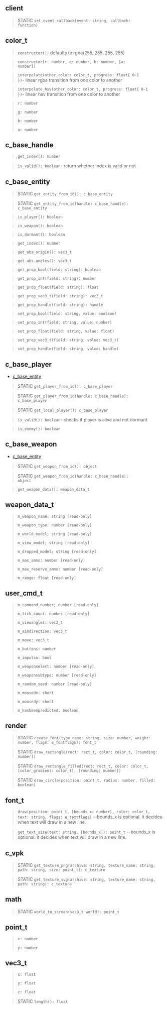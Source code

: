 ## client

> STATIC <code>set_event_callback(event: string, callback: function)</code>


## color_t

> <code>constructor()</code>- defaults to rgba(255, 255, 255, 255)

> <code>constructor(r: number, g: number, b: number, [a: number])</code>

> <code>interpolate(other_color: color_t, progress: float{ 0-1 })</code>- linear rgba transition from one color to another

> <code>interpolate_hsv(other_color: color_t, progress: float{ 0-1 })</code>- linear hsv transition from one color to another

> <p><code>r: number</code></p>
> <p><code>g: number</code></p>
> <p><code>b: number</code></p>
> <p><code>a: number</code></p>


## c_base_handle

> <code>get_index(): number</code>

> <code>is_valid(): boolean</code>- return whether index is valid or not


## c_base_entity

> STATIC <code>get_entity_from_id(): c_base_entity</code>

> STATIC <code>get_entity_from_id(handle: c_base_handle): c_base_entity</code>

> <code>is_player(): boolean</code>

> <code>is_weapon(): boolean</code>

> <code>is_dormant(): boolean</code>

> <code>get_index(): number</code>

> <code>get_abs_origin(): vec3_t</code>

> <code>get_abs_angles(): vec3_t</code>

> <code>get_prop_bool(field: string): boolean</code>

> <code>get_prop_int(field: string): number</code>

> <code>get_prop_float(field: string): float</code>

> <code>get_prop_vec3_t(field: string): vec3_t</code>

> <code>get_prop_handle(field: string): handle</code>

> <code>set_prop_bool(field: string, value: boolean)</code>

> <code>set_prop_int(field: string, value: number)</code>

> <code>set_prop_float(field: string, value: float)</code>

> <code>set_prop_vec3_t(field: string, value: vec3_t)</code>

> <code>set_prop_handle(field: string, value: handle)</code>


## c_base_player

- <a href="#/classes?id=c_base_entity">c_base_entity</a>

> STATIC <code>get_player_from_id(): c_base_player</code>

> STATIC <code>get_player_from_id(handle: c_base_handle): c_base_player</code>

> STATIC <code>get_local_player(): c_base_player</code>

> <code>is_valid(): boolean</code>- checks if player is alive and not dormant

> <code>is_enemy(): boolean</code>


## c_base_weapon

- <a href="#/classes?id=c_base_entity">c_base_entity</a>

> STATIC <code>get_weapon_from_id(): object</code>

> STATIC <code>get_weapon_from_id(handle: c_base_handle): object</code>

> <code>get_weapon_data(): weapon_data_t</code>


## weapon_data_t

> <p><code>m_weapon_name; string [read-only]</code></p>
> <p><code>m_weapon_type: number [read-only]</code></p>
> <p><code>m_world_model; string [read-only]</code></p>
> <p><code>m_view_model; string [read-only]</code></p>
> <p><code>m_dropped_model; string [read-only]</code></p>
> <p><code>m_max_ammo: number [read-only]</code></p>
> <p><code>m_max_reserve_ammo: number [read-only]</code></p>
> <p><code>m_range: float [read-only]</code></p>


## user_cmd_t

> <p><code>m_command_number; number [read-only]</code></p>
> <p><code>m_tick_count: number [read-only]</code></p>
> <p><code>m_viewangles: vec3_t</code></p>
> <p><code>m_aimdirection: vec3_t</code></p>
> <p><code>m_move: vec3_t</code></p>
> <p><code>m_buttons: number</code></p>
> <p><code>m_impulse: bool</code></p>
> <p><code>m_weaponselect: number [read-only]</code></p>
> <p><code>m_weaponsubtype: number [read-only]</code></p>
> <p><code>m_random_seed: number [read-only]</code></p>
> <p><code>m_mousedx: short</code></p>
> <p><code>m_mousedy: short</code></p>
> <p><code>m_hasbeenpredicted: boolean</code></p>


## render

> STATIC <code>create_font(type_name: string, size: number, weight: number, flags: e_fontflags): font_t</code>

> STATIC <code>draw_rectangle(rect: rect_t, color: color_t, [rounding: number])</code>

> STATIC <code>draw_rectangle_filled(rect: rect_t, color: color_t, [color_gradient: color_t], [rounding: number])</code>

> STATIC <code>draw_circle(position: point_t, radius: number, filled: boolean)</code>


## font_t

> <code>draw(position: point_t, [bounds_x: number], color: color_t, text: string, flags: e_textflags)</code> --bounds_x is optional. it decides when text will draw in a new line.

> <code>get_text_size(text: string, [bounds_x]): point_t</code> --bounds_x is optional. it decides when text will draw in a new line.


## c_vpk

> STATIC <code>get_texture_png(archive: string, texture_name: string, path: string, size: point_t): c_texture</code>

> STATIC <code>get_texture_svg(archive: string, texture_name: string, path: string): c_texture</code>


## math

> STATIC <code>world_to_screen(vec3_t world): point_t</code>


## point_t
> <p><code>x: number</code></p>
> <p><code>y: number</code></p>


## vec3_t
> <p><code>x: float</code></p>
> <p><code>y: float</code></p>
> <p><code>z: float</code></p>

> STATIC <code>length(): float</code>